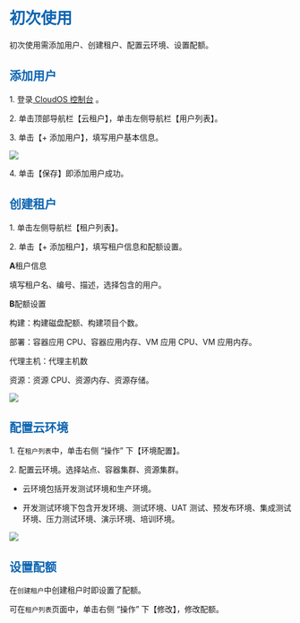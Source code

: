<h1><font color=#0d65b1>初次使用</font></h1>
<p>初次使用需添加用户、创建租户、配置云环境、设置配额。</p>

<h2><font color=#0d65b1>添加用户</font></h2>
<p>1. 登录<a href="https://console.cloudos.yihecloud.com/ui/os/"> CloudOS 控制台</a> 。</p>
<p>2. 单击顶部导航栏【云租户】，单击左侧导航栏【用户列表】。</p>
<p>3. 单击【+ 添加用户】，填写用户基本信息。</p>
<img src="http://upload.ouliu.net/i/20171124174536ea7rh.png"  class="mark-l"/>
<p>4. 单击【保存】即添加用户成功。</p>

<h2><font color=#0d65b1>创建租户</font></h2>
<p>1. 单击左侧导航栏【租户列表】。</p>
<p>2. 单击【+ 添加租户】，填写租户信息和配额设置。</p>
<p><b>A</b>租户信息</p>
<p>填写租户名、编号、描述，选择包含的用户。</p>
<p><b>B</b>配额设置</p>
<p>构建：构建磁盘配额、构建项目个数。</p>
<p>部署：容器应用 CPU、容器应用内存、VM 应用 CPU、VM 应用内存。</p>
<p>代理主机：代理主机数</p>
<p>资源：资源 CPU、资源内存、资源存储。</p>
<img src="http://upload.ouliu.net/i/20171124174831gz4hf.png"  class="mark-l"/>

<h2><font color=#0d65b1>配置云环境</font></h2>
<p>1. 在<code>租户列表</code>中，单击右侧 “操作” 下【环境配置】。</p>
<p>2. 配置云环境。选择站点、容器集群、资源集群。</p>
<ul>
<li><p>云环境包括开发测试环境和生产环境。</p></li>
<li><p>开发测试环境下包含开发环境、测试环境、UAT 测试、预发布环境、集成测试环境、压力测试环境、演示环境、培训环境。</p></li>
</ul>
<img src="http://upload.ouliu.net/i/20171124175449n4gf9.png"  class="mark-l"/>

<h2><font color=#0d65b1>设置配额</font></h2>
<p>在<code>创建租户</code>中创建租户时即设置了配额。</p>
<p>可在<code>租户列表</code>页面中，单击右侧 “操作” 下【修改】，修改配额。</p>